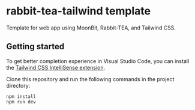 # rabbit-tea-tailwind template

Template for web app using MoonBit, Rabbit-TEA, and Tailwind CSS.

## Getting started

To get better completion experience in Visual Studio Code, you can install 
the [Tailwind CSS IntelliSense extension](https://marketplace.visualstudio.com/items?itemName=bradlc.vscode-tailwindcss).

Clone this repository and run the following commands in the project directory:

```
npm install
npm run dev
```

